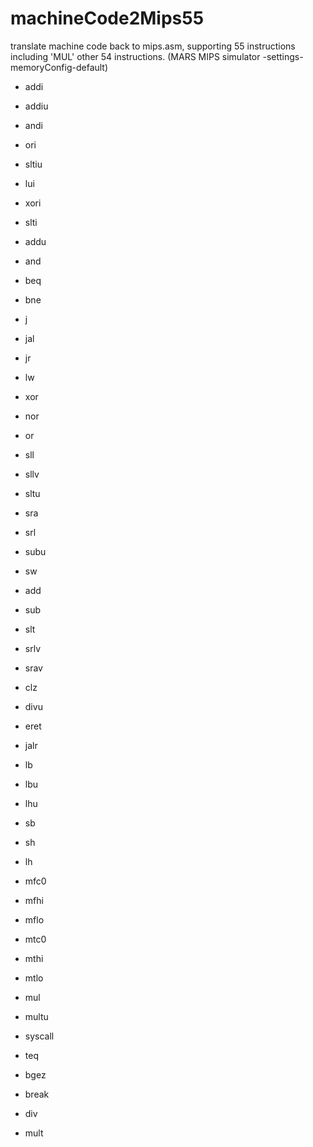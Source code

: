 # machineCode2Mips55
translate machine code back to mips.asm, supporting 55 instructions including 'MUL' other 54 instructions. (MARS MIPS simulator -settings-memoryConfig-default)
+ addi

+ addiu

+ andi

+ ori

+ sltiu

+ lui

+ xori

+ slti

+ addu

+ and

+ beq

+ bne

+ j

+ jal

+ jr

+ lw

+ xor

+ nor

+ or

+ sll 

+ sllv 

+ sltu 

+ sra

+ srl 

+ subu 

+ sw

+ add

+ sub

+ slt

+ srlv

+ srav

+ clz

+ divu

+ eret

+ jalr

+ lb

+ lbu

+ lhu

+ sb

+ sh

+ lh

+ mfc0

+ mfhi

+ mflo

+ mtc0

+ mthi

+ mtlo

+ mul

+ multu

+ syscall

+ teq

+ bgez

+ break

+ div

+ mult
